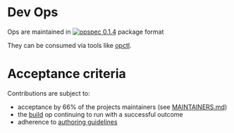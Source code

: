 # Dev Ops

Ops are maintained in [![opspec 0.1.4](https://img.shields.io/badge/opspec-0.1.4-brightgreen.svg)](https://opspec.io/0.1.4/packages.html#format) package format

They can be consumed via tools like [opctl](https://opctl.io).

# Acceptance criteria

Contributions are subject to:

- acceptance by 66% of the projects maintainers (see [MAINTAINERS.md](MAINTAINERS.md))
- the [build](.opspec/build) op continuing to run with a successful outcome
- adherence to [authoring guidelines](authoring-guidelines.md)
